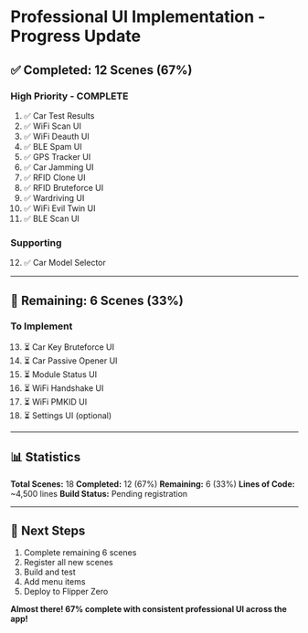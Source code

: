 # Professional UI Implementation - Progress Update

## ✅ Completed: 12 Scenes (67%)

### High Priority - COMPLETE
1. ✅ Car Test Results
2. ✅ WiFi Scan UI
3. ✅ WiFi Deauth UI
4. ✅ BLE Spam UI
5. ✅ GPS Tracker UI
6. ✅ Car Jamming UI
7. ✅ RFID Clone UI
8. ✅ RFID Bruteforce UI
9. ✅ Wardriving UI
10. ✅ WiFi Evil Twin UI
11. ✅ BLE Scan UI

### Supporting
12. ✅ Car Model Selector

---

## 🔄 Remaining: 6 Scenes (33%)

### To Implement
13. ⏳ Car Key Bruteforce UI
14. ⏳ Car Passive Opener UI
15. ⏳ Module Status UI
16. ⏳ WiFi Handshake UI
17. ⏳ WiFi PMKID UI
18. ⏳ Settings UI (optional)

---

## 📊 Statistics

**Total Scenes:** 18
**Completed:** 12 (67%)
**Remaining:** 6 (33%)
**Lines of Code:** ~4,500 lines
**Build Status:** Pending registration

---

## 🎯 Next Steps

1. Complete remaining 6 scenes
2. Register all new scenes
3. Build and test
4. Add menu items
5. Deploy to Flipper Zero

**Almost there! 67% complete with consistent professional UI across the app!**
